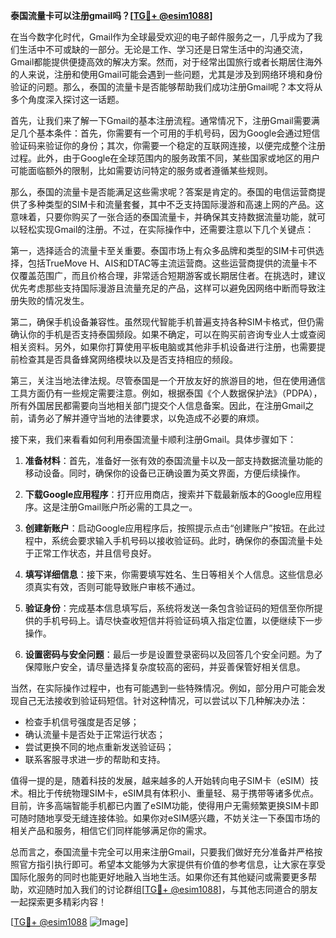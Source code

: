 **泰国流量卡可以注册gmail吗？[[TG💪+ @esim1088](https://t.me/s/esim1088)]**

在当今数字化时代，Gmail作为全球最受欢迎的电子邮件服务之一，几乎成为了我们生活中不可或缺的一部分。无论是工作、学习还是日常生活中的沟通交流，Gmail都能提供便捷高效的解决方案。然而，对于经常出国旅行或者长期居住海外的人来说，注册和使用Gmail可能会遇到一些问题，尤其是涉及到网络环境和身份验证的问题。那么，泰国的流量卡是否能够帮助我们成功注册Gmail呢？本文将从多个角度深入探讨这一话题。

首先，让我们来了解一下Gmail的基本注册流程。通常情况下，注册Gmail需要满足几个基本条件：首先，你需要有一个可用的手机号码，因为Google会通过短信验证码来验证你的身份；其次，你需要一个稳定的互联网连接，以便完成整个注册过程。此外，由于Google在全球范围内的服务政策不同，某些国家或地区的用户可能面临额外的限制，比如需要访问特定的服务或者遵循某些规则。

那么，泰国的流量卡是否能满足这些需求呢？答案是肯定的。泰国的电信运营商提供了多种类型的SIM卡和流量套餐，其中不乏支持国际漫游和高速上网的产品。这意味着，只要你购买了一张合适的泰国流量卡，并确保其支持数据流量功能，就可以轻松实现Gmail的注册。不过，在实际操作中，还需要注意以下几个关键点：

第一，选择适合的流量卡至关重要。泰国市场上有众多品牌和类型的SIM卡可供选择，包括TrueMove H、AIS和DTAC等主流运营商。这些运营商提供的流量卡不仅覆盖范围广，而且价格合理，非常适合短期游客或长期居住者。在挑选时，建议优先考虑那些支持国际漫游且流量充足的产品，这样可以避免因网络中断而导致注册失败的情况发生。

第二，确保手机设备兼容性。虽然现代智能手机普遍支持各种SIM卡格式，但仍需确认你的手机是否支持泰国频段。如果不确定，可以在购买前咨询专业人士或查阅相关资料。另外，如果你打算使用平板电脑或其他非手机设备进行注册，也需要提前检查其是否具备蜂窝网络模块以及是否支持相应的频段。

第三，关注当地法律法规。尽管泰国是一个开放友好的旅游目的地，但在使用通信工具方面仍有一些规定需要注意。例如，根据泰国《个人数据保护法》（PDPA），所有外国居民都需要向当地相关部门提交个人信息备案。因此，在注册Gmail之前，请务必了解并遵守当地的法律要求，以免造成不必要的麻烦。

接下来，我们来看看如何利用泰国流量卡顺利注册Gmail。具体步骤如下：

1. **准备材料**：首先，准备好一张有效的泰国流量卡以及一部支持数据流量功能的移动设备。同时，确保你的设备已正确设置为英文界面，方便后续操作。

2. **下载Google应用程序**：打开应用商店，搜索并下载最新版本的Google应用程序。这是注册Gmail账户所必需的工具之一。

3. **创建新账户**：启动Google应用程序后，按照提示点击“创建账户”按钮。在此过程中，系统会要求输入手机号码以接收验证码。此时，确保你的泰国流量卡处于正常工作状态，并且信号良好。

4. **填写详细信息**：接下来，你需要填写姓名、生日等相关个人信息。这些信息必须真实有效，否则可能导致账户审核不通过。

5. **验证身份**：完成基本信息填写后，系统将发送一条包含验证码的短信至你所提供的手机号码上。请尽快查收短信并将验证码填入指定位置，以便继续下一步操作。

6. **设置密码与安全问题**：最后一步是设置登录密码以及回答几个安全问题。为了保障账户安全，请尽量选择复杂度较高的密码，并妥善保管好相关信息。

当然，在实际操作过程中，也有可能遇到一些特殊情况。例如，部分用户可能会发现自己无法接收到验证码短信。针对这种情况，可以尝试以下几种解决办法：

- 检查手机信号强度是否足够；
- 确认流量卡是否处于正常运行状态；
- 尝试更换不同的地点重新发送验证码；
- 联系客服寻求进一步的帮助和支持。

值得一提的是，随着科技的发展，越来越多的人开始转向电子SIM卡（eSIM）技术。相比于传统物理SIM卡，eSIM具有体积小、重量轻、易于携带等诸多优点。目前，许多高端智能手机都已内置了eSIM功能，使得用户无需频繁更换SIM卡即可随时随地享受无缝连接体验。如果你对eSIM感兴趣，不妨关注一下泰国市场的相关产品和服务，相信它们同样能够满足你的需求。

总而言之，泰国流量卡完全可以用来注册Gmail，只要我们做好充分准备并严格按照官方指引执行即可。希望本文能够为大家提供有价值的参考信息，让大家在享受国际化服务的同时也能更好地融入当地生活。如果你还有其他疑问或需要更多帮助，欢迎随时加入我们的讨论群组[[TG💪+ @esim1088](https://t.me/s/esim1088)]，与其他志同道合的朋友一起探索更多精彩内容！

[[TG💪+ @esim1088](https://t.me/s/esim1088) ![Image](https://i.postimg.cc/4NQfJmqS/Snipaste-2025-05-13-00-14-12.png)]
